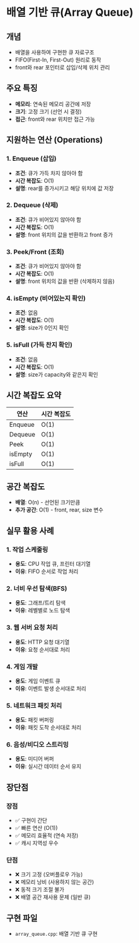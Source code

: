 # 배열 기반 큐(Array Queue)

## 개념
- 배열을 사용하여 구현한 큐 자료구조
- FIFO(First-In, First-Out) 원리로 동작
- front와 rear 포인터로 삽입/삭제 위치 관리

## 주요 특징
- **메모리**: 연속된 메모리 공간에 저장
- **크기**: 고정 크기 (선언 시 결정)
- **접근**: front와 rear 위치만 접근 가능

## 지원하는 연산 (Operations)

### 1. Enqueue (삽입)
- **조건**: 큐가 가득 차지 않아야 함
- **시간 복잡도**: O(1)
- **설명**: rear를 증가시키고 해당 위치에 값 저장

### 2. Dequeue (삭제)
- **조건**: 큐가 비어있지 않아야 함
- **시간 복잡도**: O(1)
- **설명**: front 위치의 값을 반환하고 front 증가

### 3. Peek/Front (조회)
- **조건**: 큐가 비어있지 않아야 함
- **시간 복잡도**: O(1)
- **설명**: front 위치의 값을 반환 (삭제하지 않음)

### 4. isEmpty (비어있는지 확인)
- **조건**: 없음
- **시간 복잡도**: O(1)
- **설명**: size가 0인지 확인

### 5. isFull (가득 찬지 확인)
- **조건**: 없음
- **시간 복잡도**: O(1)
- **설명**: size가 capacity와 같은지 확인

## 시간 복잡도 요약
| 연산 | 시간 복잡도 |
|------|-------------|
| Enqueue | O(1) |
| Dequeue | O(1) |
| Peek | O(1) |
| isEmpty | O(1) |
| isFull | O(1) |

## 공간 복잡도
- **배열**: O(n) - 선언된 크기만큼
- **추가 공간**: O(1) - front, rear, size 변수

## 실무 활용 사례

### 1. 작업 스케줄링
- **용도**: CPU 작업 큐, 프린터 대기열
- **이유**: FIFO 순서로 작업 처리

### 2. 너비 우선 탐색(BFS)
- **용도**: 그래프/트리 탐색
- **이유**: 레벨별로 노드 탐색

### 3. 웹 서버 요청 처리
- **용도**: HTTP 요청 대기열
- **이유**: 요청 순서대로 처리

### 4. 게임 개발
- **용도**: 게임 이벤트 큐
- **이유**: 이벤트 발생 순서대로 처리

### 5. 네트워크 패킷 처리
- **용도**: 패킷 버퍼링
- **이유**: 패킷 도착 순서대로 처리

### 6. 음성/비디오 스트리밍
- **용도**: 미디어 버퍼
- **이유**: 실시간 데이터 순서 유지

## 장단점

### 장점
- ✅ 구현이 간단
- ✅ 빠른 연산 (O(1))
- ✅ 메모리 효율적 (연속 저장)
- ✅ 캐시 지역성 우수

### 단점
- ❌ 크기 고정 (오버플로우 가능)
- ❌ 메모리 낭비 (사용하지 않는 공간)
- ❌ 동적 크기 조절 불가
- ❌ 배열 공간 재사용 문제 (일반 큐)

## 구현 파일
- `array_queue.cpp`: 배열 기반 큐 구현 